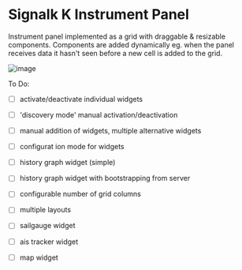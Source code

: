 Signalk K Instrument Panel
===============

Instrument panel implemented as a grid with draggable &amp; resizable components. Components are added dynamically eg. when the panel receives data it hasn't seen before a new cell is added to the grid.

![image](https://cloud.githubusercontent.com/assets/1049678/5593080/9657b632-91fc-11e4-9585-53e90c101149.png)

To Do:

- [ ] activate/deactivate individual widgets
- [ ] 'discovery mode' manual activation/deactivation
- [ ] manual addition of widgets, multiple alternative widgets
- [ ] configurat    ion mode for widgets
- [ ] history graph widget (simple)
- [ ] history graph widget with bootstrapping from server
- [ ] configurable number of grid columns
- [ ] multiple layouts
- [ ] sailgauge widget
- [ ] ais tracker widget
- [ ] map widget

